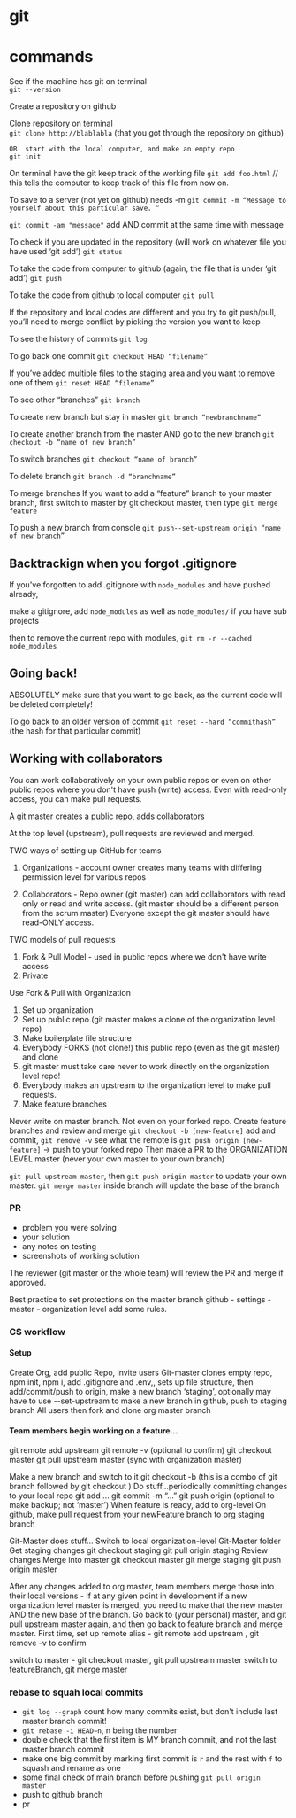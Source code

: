 # git

# commands

See if the machine has git on terminal  
 `git --version`

Create a repository on github

Clone repository on terminal  
 `git clone http://blablabla` (that you got through the repository on github)

    OR  start with the local computer, and make an empty repo
    git init

On terminal have the git keep track of the working file
`git add foo.html` // this tells the computer to keep track of this file from now on.

To save to a server (not yet on github) needs -m
`git commit -m “Message to yourself about this particular save. “`

`git commit -am "message"`
add AND commit at the same time with message

To check if you are updated in the repository (will work on whatever file you have used ‘git add’)
`git status`

To take the code from computer to github (again, the file that is under ‘git add’)
`git push`

To take the code from github to local computer
`git pull`

If the repository and local codes are different and you try to git push/pull, you’ll need to merge conflict by picking the version you want to keep

To see the history of commits
`git log`

To go back one commit
`git checkout HEAD “filename”`

If you’ve added multiple files to the staging area and you want to remove one of them
`git reset HEAD “filename”`

To see other “branches”
`git branch`

To create new branch but stay in master
`git branch “newbranchname”`

To create another branch from the master AND go to the new branch
`git checkout -b “name of new branch”`

To switch branches
`git checkout “name of branch”`

To delete branch
`git branch -d “branchname”`

To merge branches
If you want to add a “feature” branch to your master branch, first switch to master by git checkout master, then type
`git merge feature`

To push a new branch from console
`git push--set-upstream origin “name of new branch”`

## Backtrackign when you forgot .gitignore

If you've forgotten to add .gitignore with `node_modules` and have pushed already,

make a gitignore, add `node_modules` as well as `node_modules/` if you have sub projects

then to remove the current repo with modules,
`git rm -r --cached node_modules`

## Going back!

ABSOLUTELY make sure that you want to go back, as the current code will be deleted completely!

To go back to an older version of commit
`git reset --hard “commithash”` (the hash for that particular commit)

## Working with collaborators

You can work collaboratively on your own public repos or even on other public repos where you don't have push (write) access. Even with read-only access, you can make pull requests.

A git master creates a public repo, adds collaborators

At the top level (upstream), pull requests are reviewed and merged.

TWO ways of setting up GitHub for teams

1. Organizations - account owner creates many teams with differing permission level for various repos

2) Collaborators - Repo owner (git master) can add collaborators with read only or read and write access.
   (git master should be a different person from the scrum master) Everyone except the git master should have read-ONLY access.

TWO models of pull requests

1. Fork & Pull Model - used in public repos where we don't have write access
2. Private

Use Fork & Pull with Organization

1.  Set up organization
2.  Set up public repo (git master makes a clone of the organization level repo)
3.  Make boilerplate file structure
4.  Everybody FORKS (not clone!) this public repo (even as the git master) and clone
5.  git master must take care never to work directly on the organization level repo!
6.  Everybody makes an upstream to the organization level to make pull requests.
7.  Make feature branches

Never write on master branch. Not even on your forked repo. Create feature branches and review and merge
`git checkout -b [new-feature]`
add and commit,
`git remove -v` see what the remote is
`git push origin [new-feature]` -> push to your forked repo
Then make a PR to the ORGANIZATION LEVEL master (never your own master to your own branch)

`git pull upstream master`, then `git push origin master` to update your own master.
`git merge master` inside branch will update the base of the branch

### PR

- problem you were solving
- your solution
- any notes on testing
- screenshots of working solution

The reviewer (git master or the whole team) will review the PR and merge if approved.

Best practice to set protections on the master branch
github - settings - master - organization level add some rules.

### CS workflow

#### Setup

Create Org, add public Repo, invite users
Git-master clones empty repo, npm init, npm i, add .gitignore and .env,, sets up file structure, then add/commit/push to origin, make a new branch ‘staging’, optionally may have to use --set-upstream to make a new branch in github, push to staging branch
All users then fork and clone org master branch

#### Team members begin working on a feature…

git remote add upstream <org url>
git remote -v (optional to confirm)
git checkout master
git pull upstream master (sync with organization master)

Make a new branch and switch to it
git checkout -b <newFeature> (this is a combo of git branch <newFeature> followed by git checkout <newFeature>)
Do stuff...periodically committing changes to your local repo
git add …
git commit -m “...”
git push origin <newFeature> (optional to make backup; not ‘master’)
When feature is ready, add to org-level
On github, make pull request from your newFeature branch to org staging branch

Git-Master does stuff...
Switch to local organization-level Git-Master folder
Get staging changes
git checkout staging
git pull origin staging
Review changes
Merge into master
git checkout master
git merge staging
git push origin master

After any changes added to org master, team members merge those into their local versions - If at any given point in development if a new organization level master is merged, you need to make that the new master AND the new base of the branch. Go back to (your personal) master, and git pull upstream master again, and then go back to feature branch and merge master.
First time, set up remote alias - git remote add upstream <org url>, git remove -v to confirm

switch to master - git checkout master, git pull upstream master
switch to featureBranch, git merge master

### rebase to squah local commits

- `git log --graph` count how many commits exist, but don't include last master branch commit!
- `git rebase -i HEAD~n`, n being the number
- double check that the first item is MY branch commit, and not the last master branch commit
- make one big commit by marking first commit is `r` and the rest with `f` to squash and rename as one
- some final check of main branch before pushing `git pull origin master`
- push to github branch
- pr
